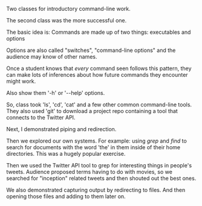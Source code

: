 Two classes for introductory command-line work. 

The second class was the more successful one. 

The basic idea is: 
Commands are made up of two things: executables and options

Options are also called "switches", "command-line options" and the audience may know of other names. 

Once a student knows that *every* command seen follows this pattern, they can make lots of inferences about how future commands they encounter might work. 

Also show them '-h' or '--help' options. 

So, class took 'ls', 'cd', 'cat' and a few other common command-line tools. They also used 'git' to download a project repo containing a tool that connects to the Twitter API.

Next, I demonstrated piping and redirection.

Then we explored our own systems. For example: using *grep* and *find* to search for documents with the word 'the' in them inside of their home directories. This was a hugely popular exercise. 

Then we used the Twitter API tool to grep for interesting things in people's tweets. Audience proposed terms having to do with movies, so we searched for "inception" related tweets and then shouted out the best ones. 

We also demonstrated capturing output by redirecting to files. And then opening those files and adding to them later on.

